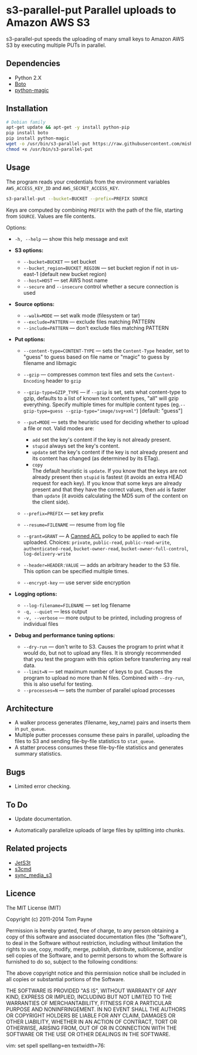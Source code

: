 s3-parallel-put  Parallel uploads to Amazon AWS S3
==================================================

s3-parallel-put speeds the uploading of many small keys to Amazon AWS S3 by
executing multiple PUTs in parallel.


Dependencies
------------

* Python 2.X
* [Boto](http://code.google.com/p/boto/)
* [python-magic](https://github.com/ahupp/python-magic)


Installation
------------

```bash
# Debian family
apt-get update && apt-get -y install python-pip
pip install boto
pip install python-magic
wget -o /usr/bin/s3-parallel-put https://raw.githubusercontent.com/mishudark/s3-parallel-put/master/s3-parallel-put
chmod +x /usr/bin/s3-parallel-put
```

Usage
-----

The program reads your credentials from the environment variables
`AWS_ACCESS_KEY_ID` and `AWS_SECRET_ACCESS_KEY`.

```bash
s3-parallel-put --bucket=BUCKET --prefix=PREFIX SOURCE
```

Keys are computed by combining `PREFIX` with the path of the file, starting
from `SOURCE`.  Values are file contents.

Options:
* `-h, --help` — show this help message and exit

* **S3 options:**
  * `--bucket=BUCKET` — set bucket
  * `--bucket_region=BUCKET_REGION` — set bucket region if not in us-east-1 (default new bucket region)
  * `--host=HOST` — set AWS host name
  * `--secure` and `--insecure` control whether a secure connection is used
  
* **Source options:**
  * `--walk=MODE` — set walk mode (filesystem or tar)
  * `--exclude=PATTERN` — exclude files matching PATTERN
  * `--include=PATTERN` — don't exclude files matching PATTERN
  
* **Put options:**
  * `--content-type=CONTENT-TYPE` — sets the `Content-Type` header, set to "guess" to guess based on file name or "magic" to guess by filename and libmagic
  * `--gzip` — compresses common text files and sets the `Content-Encoding` header to `gzip`
  * `--gzip-type=GZIP_TYPE` — if `--gzip` is set, sets what content-type to gzip, defaults to a list of known text content types, "all" will gzip everything. Specify multiple times for multiple content types (eg.`--gzip-type=guess --gzip-type="image/svg+xml"`) [default: "guess"]
  * `--put=MODE` — sets the heuristic used for deciding whether to upload a file or not.  Valid modes are:
    * `add` set the key's content if the key is not already present.
    * `stupid` always set the key's content.
    * `update` set the key's content if the key is not already present and its
  content has changed (as determined by its ETag).
    * `copy`<br>
    The default heuristic is `update`.  If you know that the keys are not already present then `stupid` is fastest (it avoids an extra HEAD request for each key).  If you know that some keys are already present and that they have the correct values, then `add` is faster than `update` (it avoids calculating the MD5 sum of the content on the client side).
  
  
  * `--prefix=PREFIX` — set key prefix
  * `--resume=FILENAME` — resume from log file
  * `--grant=GRANT` — A [Canned ACL](http://docs.amazonwebservices.com/AmazonS3/latest/dev/ACLOverview.html#CannedACL) policy to be applied to each file uploaded. Choices: `private`, `public-read`, `public-read-write`, `authenticated-read`, `bucket-owner-read`, `bucket-owner-full-control`, `log-delivery-write`
  * `--header=HEADER:VALUE` — adds an arbitrary header to the S3 file. This option can be specified multiple times.
  * `--encrypt-key` — use server side encryption

* **Logging options:**
  * `--log-filename=FILENAME` — set log filename
  * `-q, --quiet` — less output
  * `-v, --verbose` — more output to be printed, including progress of individual files

* **Debug and performance tuning options:**
  * `--dry-run` — don't write to S3. Causes the program to print what it would do, but not to upload any files. It is strongly recommended that you test the program with this option before transferring any real data.
  * `--limit=N` — set maximum number of keys to put. Causes the program to upload no more than N files.  Combined
with `--dry-run`, this is also useful for testing.
  * `--processes=N` —  sets the number of parallel upload processes


Architecture
------------

* A walker process generates (filename, key_name) pairs and inserts them in
  `put_queue`.
* Multiple putter processes consume these pairs in parallel, uploading the
  files to S3 and sending file-by-file statistics to `stat_queue`.
* A statter process consumes these file-by-file statistics and generates
  summary statistics.


Bugs
----

* Limited error checking.


To Do
-----

* Update documentation.

* Automatically parallelize uploads of large files by splitting into chunks.


Related projects
----------------

* [JetS3t](http://www.jets3t.org/)
* [s3cmd](http://s3tools.org/s3cmd)
* [sync_media_s3](http://code.google.com/p/django-command-extensions/wiki/sync_media_s3)


Licence
-------

The MIT License (MIT)

Copyright (c) 2011-2014 Tom Payne

Permission is hereby granted, free of charge, to any person obtaining a copy
of this software and associated documentation files (the "Software"), to deal
in the Software without restriction, including without limitation the rights
to use, copy, modify, merge, publish, distribute, sublicense, and/or sell
copies of the Software, and to permit persons to whom the Software is
furnished to do so, subject to the following conditions:

The above copyright notice and this permission notice shall be included in all
copies or substantial portions of the Software.

THE SOFTWARE IS PROVIDED "AS IS", WITHOUT WARRANTY OF ANY KIND, EXPRESS OR
IMPLIED, INCLUDING BUT NOT LIMITED TO THE WARRANTIES OF MERCHANTABILITY,
FITNESS FOR A PARTICULAR PURPOSE AND NONINFRINGEMENT. IN NO EVENT SHALL THE
AUTHORS OR COPYRIGHT HOLDERS BE LIABLE FOR ANY CLAIM, DAMAGES OR OTHER
LIABILITY, WHETHER IN AN ACTION OF CONTRACT, TORT OR OTHERWISE, ARISING FROM,
OUT OF OR IN CONNECTION WITH THE SOFTWARE OR THE USE OR OTHER DEALINGS IN THE
SOFTWARE.

vim: set spell spelllang=en textwidth=76:

